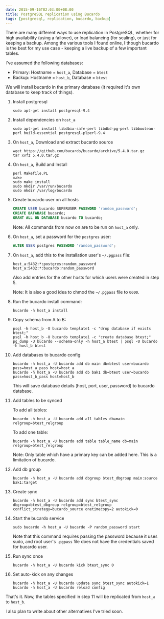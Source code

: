 ```yaml
---
date: 2015-09-16T02:03:00+08:00
title: PostgreSQL replication using Bucardo
tags: [postgresql, replication, bucardo, backup]
---
```


There are many different ways to use replication in PostgreSQL, whether for high
availability (using a failover), or load balancing (for scaling), or just for
keeping a backup. Among the various tools I found online, I though bucardo is
the best for my use case - keeping a live backup of a few important tables.

I've assumed the following databases:

- Primary: Hostname = `host_a`, Database = `btest`
- Backup: Hostname = `host_b`, Database = `btest`

We will install bucardo in the primary database (it required it's own database
to keep track of things).

1. Install postgresql

	```shell
	sudo apt-get install postgresql-9.4
	```

2. Install dependencies on `host_a`

	```shell
	sudo apt-get install libdbix-safe-perl libdbd-pg-perl libboolean-perl build-essential postgresql-plperl-9.4
	```

3. On `host_a`, Download and extract bucardo source

	```shell
	wget https://github.com/bucardo/bucardo/archive/5.4.0.tar.gz
	tar xvfz 5.4.0.tar.gz
	```

4. On `host_a`, Build and Install

	```shell
	perl Makefile.PL
	make
	sudo make install
	sudo mkdir /var/run/bucardo
	sudo mkdir /var/log/bucardo
	```

5. Create bucardo user on all hosts

	```sql
	CREATE USER bucardo SUPERUSER PASSWORD 'random_password';
	CREATE DATABASE bucardo;
	GRANT ALL ON DATABASE bucardo TO bucardo;
	```

	Note: All commands from now on are to be run on `host_a` only.

6. On `host_a`, set a password for the `postgres` user:

	```sql
	ALTER USER postgres PASSWORD 'random_password';
	```

7. On `host_a`, add this to the installation user's `~/.pgpass` file:

	```config
	host_a:5432:*:postgres:random_password
	host_a:5432:*:bucardo:random_password
	```

	Also add entries for the other hosts for which users were created in step 5.

	Note: It is also a good idea to chmod the `~/.pgpass` file to `0600`.

8. Run the bucardo install command:

	```shell
	bucardo -h host_a install
	```

9. Copy schema from A to B:

	```shell
	psql -h host_b -U bucardo template1 -c "drop database if exists btest;"
	psql -h host_b -U bucardo template1 -c "create database btest;"
	pg_dump -U bucardo --schema-only -h host_a btest | psql -U bucardo -h host_b btest
	```

10. Add databases to bucardo config

	```shell
	bucardo -h host_a -U bucardo add db main db=btest user=bucardo pass=host_a_pass host=host_a
	bucardo -h host_a -U bucardo add db bak1 db=btest user=bucardo pass=host_b_pass host=host_b
	```

	This will save database details (host, port, user, password) to bucardo
	database.

11. Add tables to be synced

	To add all tables:

	```shell
	bucardo -h host_a -U bucardo add all tables db=main relgroup=btest_relgroup
	```

	To add one table:

	```shell
	bucardo -h host_a -U bucardo add table table_name db=main relgroup=btest_relgroup
	```

	Note: Only table which have a primary key can be added here. This is a
	limitation of bucardo.

12. Add db group

	```shell
	bucardo -h host_a -U bucardo add dbgroup btest_dbgroup main:source bak1:target
	```

13. Create sync

	```shell
	bucardo -h host_a -U bucardo add sync btest_sync dbgroup=btest_dbgroup relgroup=btest_relgroup conflict_strategy=bucardo_source onetimecopy=2 autokick=0
	```

14. Start the bucardo service

	```shell
	sudo bucardo -h host_a -U bucardo -P random_password start
	```

	Note that this command requires passing the password because it uses sudo,
	and root user's `.pgpass` file does not have the credentials saved for bucardo
	user.

15. Run sync once

	```shell
	bucardo -h host_a -U bucardo kick btest_sync 0
	```

16. Set auto-kick on any changes

	```shell
	bucardo -h host_a -U bucardo update sync btest_sync autokick=1
	bucardo -h host_a -U bucardo reload config
	```

That's it. Now, the tables specified in step 11 will be replicated from `host_a`
to `host_b`.

I also plan to write about other alternatives I've tried soon.

